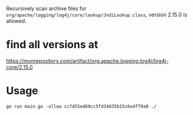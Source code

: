 Recursively scan archive files for `org/apache/logging/log4j/core/lookup/JndiLookup.class`, version 2.15.0 is allowed.

# find all versions at
https://mvnrepository.com/artifact/org.apache.logging.log4j/log4j-core/2.15.0

# Usage
```
go run main.go -allow cc7d55ed69cc5fd34035b15c6edf79a0 ./
```

